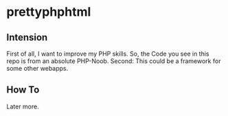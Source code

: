 # prettyphphtml

## Intension
First of all, I want to improve my PHP skills. So, the Code you see in this repo is from an absolute PHP-Noob.
Second: This could be a framework for some other webapps.


## How To

Later more.

